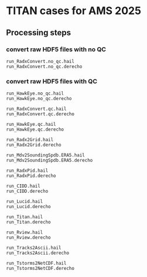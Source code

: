 # TITAN cases for AMS 2025

## Processing steps

### convert raw HDF5 files with no QC

```
run_RadxConvert.no_qc.hail
run_RadxConvert.no_qc.derecho
```

### convert raw HDF5 files with QC

```
run_HawkEye.no_qc.hail
run_HawkEye.no_qc.derecho
```

```
run_RadxConvert.qc.hail
run_RadxConvert.qc.derecho
```

```
run_HawkEye.qc.hail
run_HawkEye.qc.derecho
```

```
run_Radx2Grid.hail
run_Radx2Grid.derecho
```

```
run_Mdv2SoundingSpdb.ERA5.hail
run_Mdv2SoundingSpdb.ERA5.derecho
```

```
run_RadxPid.hail
run_RadxPid.derecho
```

```
run_CIDD.hail
run_CIDD.derecho
```

```
run_Lucid.hail
run_Lucid.derecho
```

```
run_Titan.hail
run_Titan.derecho
```

```
run_Rview.hail
run_Rview.derecho
```

```
run_Tracks2Ascii.hail
run_Tracks2Ascii.derecho
```

```
run_Tstorms2NetCDF.hail
run_Tstorms2NetCDF.derecho
```





